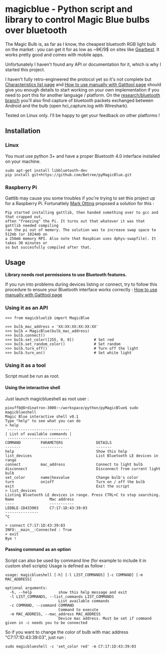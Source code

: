 # magicblue - Python script and library to control Magic Blue bulbs over bluetooth


The Magic Bulb is, as far as I know, the cheapest bluetooth RGB light bulb on the market : you can get it for as low as ~8€/9$ on sites like
[Gearbest](http://www.gearbest.com/smart-light-bulb/pp_230349.html). It works pretty good and comes with mobile apps.

Unfortunately I haven't found any API or documentation for it, which is why I started this project.

I haven't fully retro-engineered the protocol yet so it's not complete but
[Characteristics list page](https://github.com/Betree/pyMagicBlue/wiki/Characteristics-list) and
[How to use manually with Gatttool page](https://github.com/Betree/pyMagicBlue/wiki/How-to-use-manually-with-Gatttool)
should give you enough details to start working on your own implementation if you need to port this for another
language / platform.
On the [research/bluetooth branch](https://github.com/Betree/pyMagicBlue/tree/research/bluetooth) you'll also find capture of bluetooth packets exchanged
between Android and the bulb (open hci_capture.log with Wireshark).

Tested on Linux only. I'll be happy to get your feedback on other platforms !

## Installation
### Linux
You must use python 3+ and have a proper Bluetooth 4.0 interface installed on your machine.

    sudo apt-get install libbluetooth-dev
    pip install git+https://github.com/Betree/pyMagicBlue.git

### Raspberry Pi
Gattlib may cause you some troubles if you're trying to set this project up for a Raspberry Pi. Fortunattely [Mark Otting](https://github.com/b0tting) proposed a solution for this :

    Pip started installing gattlib, then handed something over to gcc and that crapped out,
    often "freezing" the Pi. It turns out that whatever it was that gattlib needed compiling
    ran the pi out of memory. The solution was to increase swap space to 512mb (or 1024mb on
    a 256mb memory RPI. Also note that Raspbian uses dphys-swapfile). It takes 30 minutes or
    so but succesfully compiled after that.

## Usage

**Library needs root permissions to use Bluetooth features.**

If you run into problems during devices listing or connect, try to follow this procedure to ensure your Bluetooth interface works correctly : [How to use manually with Gatttool page](https://github.com/Betree/pyMagicBlue/wiki/How-to-use-manually-with-Gatttool)

### Using it as an API

    >>> from magicbluelib import MagicBlue
    
    >>> bulb_mac_address = 'XX:XX:XX:XX:XX:XX'
    >>> bulb = MagicBlue(bulb_mac_address)
    >>> bulb.connect()
    >>> bulb.set_color([255, 0, 0])         # Set red
    >>> bulb.set_random_color()             # Set random
    >>> bulb.turn_off()                     # Turn off the light
    >>> bulb.turn_on()                      # Set white light

### Using it as a tool
Script must be run as root.

#### Using the interactive shell
Just launch magicblueshell as root user :

    piouffb@Ordinatron-3000:~/workspace/python/pyMagicBlue$ sudo magicblueshell 
    Magic Blue interactive shell v0.1
    Type "help" to see what you can do
    > help
     ----------------------------
    | List of available commands |
     ----------------------------
    COMMAND         PARAMETERS               DETAILS
    -------         ----------               -------
    help                                     Show this help
    list_devices                             List Bluetooth LE devices in range
    connect         mac_address              Connect to light bulb
    disconnect                               Disconnect from current light bulb
    set_color       name|hexvalue            Change bulb's color
    turn            on|off                   Turn on / off the bulb
    exit                                     Exit the script
    > list_devices
    Listing Bluetooth LE devices in range. Press CTRL+C to stop searching.
    Name                Mac address 
    ----                ----------- 
    LEDBLE-1D433903     C7:17:1D:43:39:03
    ---------------
    ^C
    
    > connect C7:17:1D:43:39:03
    INFO:__main__:Connected : True
    > exit
    Bye !

#### Passing command as an option
Script can also be used by command line (for example to include it in custom shell scripts)
Usage is defined as follow :

    usage: magicblueshell [-h] [-l LIST_COMMANDS] [-c COMMAND] [-m MAC_ADDRESS]
    
    optional arguments:
      -h, --help            show this help message and exit
      -l LIST_COMMANDS, --list_commands LIST_COMMANDS
                            List available commands
      -c COMMAND, --command COMMAND
                            Command to execute
      -m MAC_ADDRESS, --mac_address MAC_ADDRESS
                            Device mac address. Must be set if command given in -c needs you to be connected
                            
So if you want to change the color of bulb with mac address "C7:17:1D:43:39:03", just run :
    
    sudo magicblueshell -c 'set_color red' -m C7:17:1D:43:39:03

